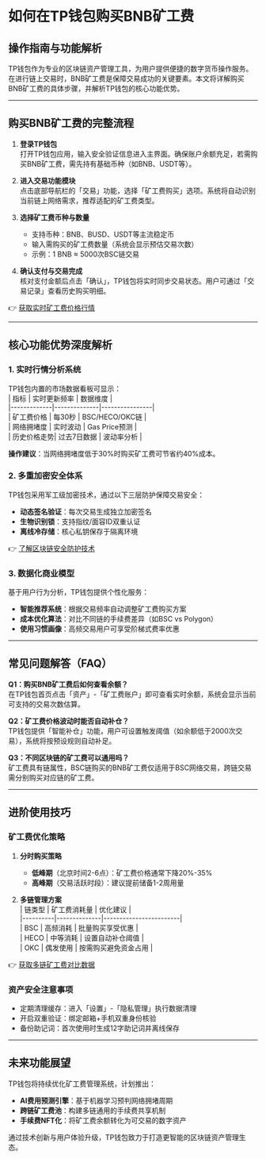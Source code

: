 # 如何在TP钱包购买BNB矿工费  

## 操作指南与功能解析  

TP钱包作为专业的区块链资产管理工具，为用户提供便捷的数字货币操作服务。在进行链上交易时，BNB矿工费是保障交易成功的关键要素。本文将详解购买BNB矿工费的具体步骤，并解析TP钱包的核心功能优势。

---

## 购买BNB矿工费的完整流程  

1. **登录TP钱包**  
   打开TP钱包应用，输入安全验证信息进入主界面。确保账户余额充足，若需购买BNB矿工费，需先持有基础币种（如BNB、USDT等）。  

2. **进入交易功能模块**  
   点击底部导航栏的「交易」功能，选择「矿工费购买」选项。系统将自动识别当前链上网络需求，推荐适配的矿工费类型。  

3. **选择矿工费币种与数量**  
   - 支持币种：BNB、BUSD、USDT等主流稳定币  
   - 输入需购买的矿工费数量（系统会显示预估交易次数）  
   - 示例：1 BNB ≈ 5000次BSC链交易  

4. **确认支付与交易完成**  
   核对支付金额后点击「确认」，TP钱包将实时同步交易状态。用户可通过「交易记录」查看历史购买明细。  

👉 [获取实时矿工费价格行情](https://bit.ly/okx_welcome)  

---

## 核心功能优势深度解析  

### 1. 实时行情分析系统  
TP钱包内置的市场数据看板可显示：  
| 指标        | 实时更新频率 | 数据维度       |  
|-------------|--------------|----------------|  
| 矿工费价格  | 每30秒       | BSC/HECO/OKC链 |  
| 网络拥堵度  | 实时波动     | Gas Price预测  |  
| 历史价格走势| 过去7日数据  | 波动率分析     |  

**操作建议**：当网络拥堵度低于30%时购买矿工费可节省约40%成本。  

### 2. 多重加密安全体系  
TP钱包采用军工级加密技术，通过以下三层防护保障交易安全：  
- **动态签名验证**：每次交易生成独立加密签名  
- **生物识别锁**：支持指纹/面容ID双重认证  
- **离线冷存储**：核心私钥保存于隔离环境  

👉 [了解区块链安全防护技术](https://bit.ly/okx_welcome)  

### 3. 数据化商业模型  
基于用户行为分析，TP钱包提供个性化服务：  
- **智能推荐系统**：根据交易频率自动调整矿工费购买方案  
- **成本优化算法**：对比不同链的手续费差异（如BSC vs Polygon）  
- **使用习惯画像**：高频交易用户可享受阶梯式费率优惠  

---

## 常见问题解答（FAQ）  

**Q1：购买BNB矿工费后如何查看余额？**  
在TP钱包首页点击「资产」-「矿工费账户」即可查看实时余额，系统会显示当前可支持的交易次数估算。  

**Q2：矿工费价格波动时能否自动补仓？**  
TP钱包提供「智能补仓」功能，用户可设置触发阈值（如余额低于2000次交易），系统将按预设规则自动补足。  

**Q3：不同区块链的矿工费可以通用吗？**  
矿工费具有链属性，BSC链购买的BNB矿工费仅适用于BSC网络交易，跨链交易需分别购买对应链的矿工费。  

---

## 进阶使用技巧  

### 矿工费优化策略  
1. **分时购买策略**  
   - **低峰期**（北京时间2-6点）：矿工费价格通常下降20%-35%  
   - **高峰期**（交易活跃时段）：建议提前储备1-2周用量  

2. **多链管理方案**  
   | 链类型   | 矿工费消耗量 | 优化建议               |  
   |----------|--------------|------------------------|  
   | BSC      | 高频消耗     | 批量购买享受优惠       |  
   | HECO     | 中等消耗     | 设置自动补仓阈值       |  
   | OKC      | 偶发使用     | 按需购买避免资金占用   |  

👉 [获取多链矿工费对比数据](https://bit.ly/okx_welcome)  

### 资产安全注意事项  
- 定期清理缓存：进入「设置」-「隐私管理」执行数据清理  
- 开启双重验证：绑定邮箱+手机双重身份核验  
- 备份助记词：首次使用时生成12字助记词并离线保存  

---

## 未来功能展望  

TP钱包将持续优化矿工费管理系统，计划推出：  
- **AI费用预测引擎**：基于机器学习预判网络拥堵周期  
- **跨链矿工费池**：构建多链通用的手续费共享机制  
- **手续费NFT化**：将矿工费余额转化为可交易的数字资产  

通过技术创新与用户体验升级，TP钱包致力于打造更智能的区块链资产管理生态。